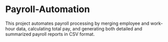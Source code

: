 # Payroll-Automation
This project automates payroll processing by merging employee and work-hour data, calculating total pay, and generating both detailed and summarized payroll reports in CSV format.
